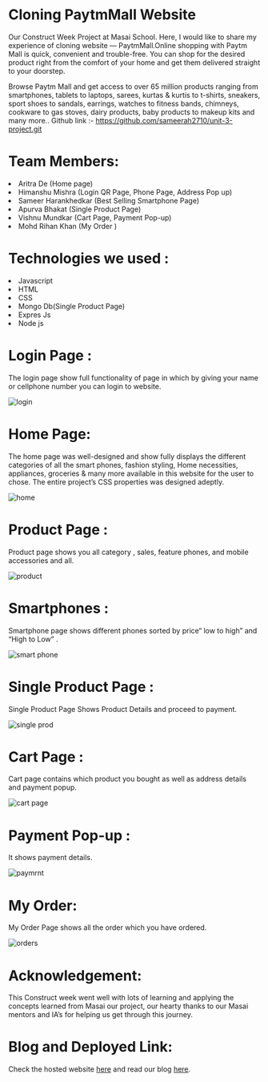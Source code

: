 
# Cloning PaytmMall Website
Our Construct Week Project at Masai School.
Here, I would like to share my experience of cloning website — PaytmMall.Online shopping with Paytm Mall is quick, convenient and trouble-free. You can shop for the desired product right from the comfort of your home and get them delivered straight to your doorstep.

Browse Paytm Mall and get access to over 65 million products ranging from smartphones, tablets to laptops, sarees, kurtas & kurtis to t-shirts, sneakers, sport shoes to sandals, earrings, watches to fitness bands, chimneys, cookware to gas stoves, dairy products, baby products to makeup kits and many more..
Github link :- https://github.com/sameerah2710/unit-3-project.git
# Team Members:

<li>​Aritra De ​(Home page)</li>
<li>​Himanshu Mishra (Login QR Page, Phone Page, Address Pop up)</li>
<li>​Sameer Harankhedkar (Best Selling Smartphone Page)</li>
<li>Apurva Bhakat ​(Single Product Page)</li>
<li>Vishnu Mundkar (Cart Page, Payment Pop-up)</li>
<li>Mohd Rihan Khan (My Order ) </li>

# Technologies we used :
<li>Javascript</li>
<li>HTML</li>
<li>CSS</li>
<li>Mongo Db(Single Product Page)</li>
<li>Expres Js</li>
<li>Node js </li>


# Login Page :
The login page show full functionality of page in which by giving your name or cellphone number you can login to website.

![login ](https://user-images.githubusercontent.com/91117738/160225121-657de422-6fab-4358-9fa5-6793af742086.png)



# Home Page:
The home page was well-designed and show fully displays the different categories of all the smart phones, fashion styling, Home necessities, appliances, groceries & many more available in this website for the user to chose. The entire project’s CSS properties was designed adeptly.

![home](https://user-images.githubusercontent.com/91117738/160225127-6e26efd3-d823-4675-91f5-6c57e874aa8a.png)



# Product Page :
Product page shows you all category , sales, feature phones, and mobile accessories and all.

![product](https://user-images.githubusercontent.com/91117738/160225134-13175cca-27dc-4587-aca9-7bc721aa67a6.png)


# Smartphones :
Smartphone page shows different phones sorted by price“ low to high” and “High to Low” .

![smart phone](https://user-images.githubusercontent.com/91117738/160225136-2222d50f-26d2-49c2-8685-522c6093ee21.png)


# Single Product Page :
Single Product Page Shows Product Details and proceed to payment.

![single prod](https://user-images.githubusercontent.com/91117738/160225141-9b75b22f-7195-4bd8-aa90-ffba18b3625d.png)


# Cart Page :
Cart page contains which product you bought as well as address details and payment popup.

![cart page](https://user-images.githubusercontent.com/91117738/160225157-e2178739-8681-46d3-8d9f-a9ef3b73ddae.png)



# Payment Pop-up :
It shows payment details.

![paymrnt](https://user-images.githubusercontent.com/91117738/160225163-d98e1fd9-4d4d-4530-aee0-b1f761217833.jpeg)


# My Order:
My Order Page shows all the order which you have ordered.

![orders](https://user-images.githubusercontent.com/91117738/160225169-920ba455-5b27-4be6-957d-f8a5cbbd75d3.png)


# Acknowledgement:
This Construct week went well with lots of learning and applying the concepts learned from Masai
our project, our hearty thanks to our Masai mentors and IA’s for helping us get through this journey.
# Blog and Deployed Link:

Check the hosted website <a href="https://paytmmll-apurva.netlify.app/">here</a> and read our blog <a href="https://medium.com/@apurva.bkt/cloning-paytmmall-website-4cec6eff7b36">here</a>.
